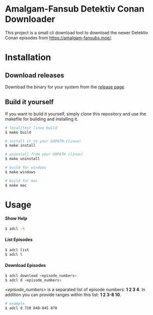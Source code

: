 # Amalgam-Fansub Detektiv Conan Downloader
This project is a small cli download tool to download the newer Detektiv Conan
episodes from https://amalgam-fansubs.moe/. 

# Installation
## Download releases
Download the binary for your system from the [release page](https://gitlab.com/mauamy/amalgamdetektivconandownloader/-/tags).

## Build it yourself
If you want to build it yourself, simply clone this repository and use the makefile
for building and installing it.
```bash
# local/test linux build
$ make build

# install it to your GOPATH (linux)
$ make install

# uninstall from your GOPATH (linux)
$ make uninstall

# build for windows
$ make windows

# build for mac
$ make mac
```

# Usage
#### Show Help
```bash
$ adcl -h
```
#### List Episodes
```bash
$ adcl list
$ adcl l
```
#### Download Episodes
```bash
$ adcl download <episode_numbers>
$ adcl d <episode_numbers>
```
*<episode_numbers>* is a separated list of episode numbers: **1 2 3 4**.
In addition you can provide ranges within this list: **1 2 3-8 10**. 
```bash
# example
$ adcl d 710 840-845 870
```

